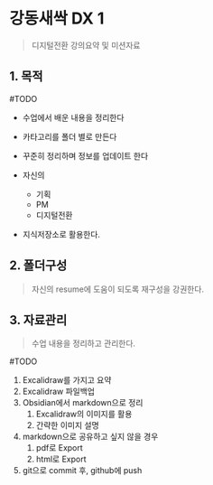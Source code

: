 # 강동새싹 DX 1
> 디지털전환 강의요약 및 미션자료


## 1. 목적
#TODO 

- 수업에서 배운 내용을 정리한다 
- 카타고리를 폴더 별로 만든다
- 꾸준히 정리하며 정보를 업데이트 한다  
- 자신의 
    - 기획
    - PM
    - 디지털전환
    
- 지식저장소로 활용한다.   


## 2. 폴더구성
> 자신의 resume에 도움이 되도록 재구성을 강권한다. 

## 3. 자료관리
> 수업 내용을 정리하고 관리한다. 

#TODO 

1. Excalidraw를 가지고 요약
2. Excalidraw 파일백업
3. Obsidian에서 markdown으로 정리 
	1. Excalidraw의 이미지를 활용
	2. 간략한 이미지 설명
4. markdown으로 공유하고 싶지 않을 경우
	1. pdf로 Export
	2. html로 Export
5. git으로 commit 후, github에 push
 